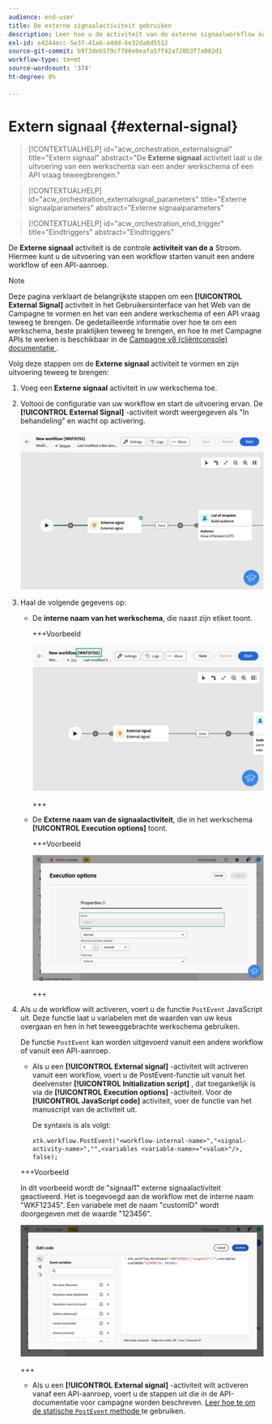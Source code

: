 ```yaml
---
audience: end-user
title: De externe signaalactiviteit gebruiken
description: Leer hoe u de activiteit van de externe signaalworkflow kunt gebruiken
exl-id: e4244ecc-5e37-41a6-a4dd-6e32da6d5512
source-git-commit: b9f3deb579cf786e0eafa57f42a728b3f7a002d1
workflow-type: tm+mt
source-wordcount: '374'
ht-degree: 0%

---
```


# Extern signaal {#external-signal}

<!--External Signal End-->

>[!CONTEXTUALHELP]
>id="acw_orchestration_externalsignal"
>title="Extern signaal"
>abstract="De **Externe signaal** activiteit laat u de uitvoering van een werkschema van een ander werkschema of een API vraag teweegbrengen."

>[!CONTEXTUALHELP]
>id="acw_orchestration_externalsignal_parameters"
>title="Externe signaalparameters"
>abstract="Externe signaalparameters"

>[!CONTEXTUALHELP]
>id="acw_orchestration_end_trigger"
>title="Eindtriggers"
>abstract="Eindtriggers"

De **Externe signaal** activiteit is de controle **activiteit van de a** Stroom. Hiermee kunt u de uitvoering van een workflow starten vanuit een andere workflow of een API-aanroep.

>[!NOTE]
>
>Deze pagina verklaart de belangrijkste stappen om een **[!UICONTROL External Signal]** activiteit in het Gebruikersinterface van het Web van de Campagne te vormen en het van een andere werkschema of een API vraag teweeg te brengen. De gedetailleerde informatie over hoe te om een werkschema, beste praktijken teweeg te brengen, en hoe te met Campagne APIs te werken is beschikbaar in de [ Campagne v8 (cliëntconsole) documentatie ](https://experienceleague.adobe.com/nl/docs/campaign/automation/workflows/advanced-management/javascript-in-workflows#trigger-example).

Volg deze stappen om de **Externe signaal** activiteit te vormen en zijn uitvoering teweeg te brengen:

1. Voeg een **Externe signaal** activiteit in uw werkschema toe.

1. Voltooi de configuratie van uw workflow en start de uitvoering ervan. De **[!UICONTROL External Signal]** -activiteit wordt weergegeven als &quot;In behandeling&quot; en wacht op activering.

   ![ het schermschot toont de Externe activiteit van het Signaal in een hangende staat.](../assets/external-signal-pending.png)

1. Haal de volgende gegevens op:

   * De **interne naam van het werkschema**, die naast zijn etiket toont.

     +++Voorbeeld

     ![ het schermschot toont de interne naam van het werkschema naast zijn etiket.](../assets/external-signal-workflow-name.png)

     +++

   * De **Externe naam van de signaalactiviteit**, die in het werkschema **[!UICONTROL Execution options]** toont.

     +++Voorbeeld

     ![ het schermschot toont de Externe naam van de activiteit van het Signaal in de opties van de Uitvoering.](../assets/external-signal-name.png)

     +++

1. Als u de workflow wilt activeren, voert u de functie `PostEvent` JavaScript uit. Deze functie laat u variabelen met de waarden van uw keus overgaan en hen in het teweeggebrachte werkschema gebruiken.

   De functie `PostEvent` kan worden uitgevoerd vanuit een andere workflow of vanuit een API-aanroep.

   * Als u een **[!UICONTROL External signal]** -activiteit wilt activeren vanuit een workflow, voert u de PostEvent-functie uit vanuit het deelvenster **[!UICONTROL Initialization script]** , dat toegankelijk is via de **[!UICONTROL Execution options]** -activiteit. Voor de **[!UICONTROL JavaScript code]** activiteit, voer de functie van het manuscript van de activiteit uit.

     De syntaxis is als volgt:

     ```
     xtk.workflow.PostEvent("<workflow-internal-name>","<signal-activity-name>","",<variables <variable-name>="<value>"/>, false);
     ```

   +++Voorbeeld

   In dit voorbeeld wordt de &quot;signaal1&quot; externe signaalactiviteit geactiveerd. Het is toegevoegd aan de workflow met de interne naam &quot;WKF12345&quot;. Een variabele met de naam &quot;customID&quot; wordt doorgegeven met de waarde &quot;123456&quot;.

   ![ het schermafbeelding toont een voorbeeld van het teweegbrengen van de Externe activiteit van het Signaal gebruikend de functie PostEvent.](../assets/external-signal-sample.png)

   +++

   * Als u een **[!UICONTROL External signal]** -activiteit wilt activeren vanaf een API-aanroep, voert u de stappen uit die in de API-documentatie voor campagne worden beschreven. [ Leer hoe te om de statische `PostEvent` methode ](https://experienceleague.adobe.com/developer/campaign-api/api/sm-workflow-PostEvent.html?lang=nl-NL) te gebruiken.
